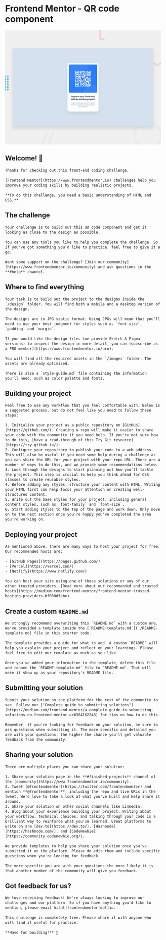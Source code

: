 # Frontend Mentor - QR code component

![Design preview for the QR code component coding challenge](./preview.jpg)

## Welcome! 👋

    Thanks for checking out this front-end coding challenge.

    [Frontend Mentor](https://www.frontendmentor.io) challenges help you improve your coding skills by building realistic projects.

    **To do this challenge, you need a basic understanding of HTML and CSS.**

## The challenge

    Your challenge is to build out this QR code component and get it looking as close to the design as possible.

    You can use any tools you like to help you complete the challenge. So if you've got something you'd like to practice, feel free to give it a go.

    Want some support on the challenge? [Join our community](https://www.frontendmentor.io/community) and ask questions in the **#help** channel.

## Where to find everything

    Your task is to build out the project to the designs inside the `/design` folder. You will find both a mobile and a desktop version of the design. 

    The designs are in JPG static format. Using JPGs will mean that you'll need to use your best judgment for styles such as `font-size`, `padding` and `margin`. 

    If you would like the design files (we provide Sketch & Figma versions) to inspect the design in more detail, you can [subscribe as a PRO member](https://www.frontendmentor.io/pro).

    You will find all the required assets in the `/images` folder. The assets are already optimized.

    There is also a `style-guide.md` file containing the information you'll need, such as color palette and fonts.

## Building your project

    Feel free to use any workflow that you feel comfortable with. Below is a suggested process, but do not feel like you need to follow these steps:

    1. Initialize your project as a public repository on [GitHub](https://github.com/). Creating a repo will make it easier to share your code with the community if you need help. If you're not sure how to do this, [have a read-through of this Try Git resource](https://try.github.io/).
    2. Configure your repository to publish your code to a web address. This will also be useful if you need some help during a challenge as you can share the URL for your project with your repo URL. There are a number of ways to do this, and we provide some recommendations below.
    3. Look through the designs to start planning out how you'll tackle the project. This step is crucial to help you think ahead for CSS classes to create reusable styles.
    4. Before adding any styles, structure your content with HTML. Writing your HTML first can help focus your attention on creating well-structured content.
    5. Write out the base styles for your project, including general content styles, such as `font-family` and `font-size`.
    6. Start adding styles to the top of the page and work down. Only move on to the next section once you're happy you've completed the area you're working on.

## Deploying your project

    As mentioned above, there are many ways to host your project for free. Our recommended hosts are:

    - [GitHub Pages](https://pages.github.com/)
    - [Vercel](https://vercel.com/)
    - [Netlify](https://www.netlify.com/)

    You can host your site using one of these solutions or any of our other trusted providers. [Read more about our recommended and trusted hosts](https://medium.com/frontend-mentor/frontend-mentor-trusted-hosting-providers-bf000dfebe).

## Create a custom `README.md`

    We strongly recommend overwriting this `README.md` with a custom one. We've provided a template inside the [`README-template.md`](./README-template.md) file in this starter code.

    The template provides a guide for what to add. A custom `README` will help you explain your project and reflect on your learnings. Please feel free to edit our template as much as you like.

    Once you've added your information to the template, delete this file and rename the `README-template.md` file to `README.md`. That will make it show up as your repository's README file.

## Submitting your solution

    Submit your solution on the platform for the rest of the community to see. Follow our ["Complete guide to submitting solutions"](https://medium.com/frontend-mentor/a-complete-guide-to-submitting-solutions-on-frontend-mentor-ac6384162248) for tips on how to do this.

    Remember, if you're looking for feedback on your solution, be sure to ask questions when submitting it. The more specific and detailed you are with your questions, the higher the chance you'll get valuable feedback from the community.

## Sharing your solution

    There are multiple places you can share your solution:

    1. Share your solution page in the **#finished-projects** channel of the [community](https://www.frontendmentor.io/community). 
    2. Tweet [@frontendmentor](https://twitter.com/frontendmentor) and mention **@frontendmentor**, including the repo and live URLs in the tweet. We'd love to take a look at what you've built and help share it around.
    3. Share your solution on other social channels like LinkedIn.
    4. Blog about your experience building your project. Writing about your workflow, technical choices, and talking through your code is a brilliant way to reinforce what you've learned. Great platforms to write on are [dev.to](https://dev.to/), [Hashnode](https://hashnode.com/), and [CodeNewbie](https://community.codenewbie.org/).

    We provide templates to help you share your solution once you've submitted it on the platform. Please do edit them and include specific questions when you're looking for feedback. 

    The more specific you are with your questions the more likely it is that another member of the community will give you feedback.

## Got feedback for us?

    We love receiving feedback! We're always looking to improve our challenges and our platform. So if you have anything you'd like to mention, please email hi[at]frontendmentor[dot]io.

    This challenge is completely free. Please share it with anyone who will find it useful for practice.

    **Have fun building!** 🚀
